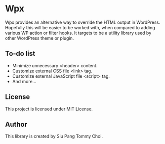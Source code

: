 # Wpx
Wpx provides an alternative way to override the HTML output in WordPress. Hopefully this will be easier to be worked with, when compared to adding various WP action or filter hooks. It targets to be a utility library used by other WordPress theme or plugin.

## To-do list
- Minimize unnecessary &lt;header&gt; content.
- Customize external CSS file &lt;link&gt; tag.
- Customize external JavaScript file &lt;script&gt; tag.
- And more...

## License
This project is licensed under MIT License.

## Author
This library is created by Siu Pang Tommy Choi.